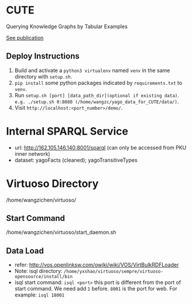 # CUTE
Querying Knowledge Graphs by Tabular Examples

[See publication](https://link.springer.com/chapter/10.1007/978-3-319-96890-2_39)

## Deploy Instructions

1. Build and activate a `python3 virtualenv` named `venv` in the same directory with `setup.sh`.
2. `pip install` some python packages indicated by `requirements.txt` to `venv`.
3. Run `setup.sh [port] [data_path_dir](optional if existing data)`. `e.g. ./setup.sh 0:8080 (/home/wangzc/yago_data_for_CUTE/data/)`. 
4. Visit `http://localhost:<port_number>/demo/`.


# Internal SPARQL Service
* url: http://162.105.146.140:8001/sparql (can only be accessed from PKU inner network)
* dataset: yagoFacts (cleaned); yagoTransitiveTypes

# Virtuoso Directory
/home/wangzichen/virtuoso/

## Start Command
/home/wangzichen/virtuoso/start_daemon.sh

## Data Load
* refer: http://vos.openlinksw.com/owiki/wiki/VOS/VirtBulkRDFLoader
* Note: isql directory: `/home/yxshao/virtuoso/sempre/virtuoso-opensource/install/bin`
* isql start command: `isql <port>` this port is different from the port of start command. We need add `1` before. `8001` is the port for web. For example: `isql 18001`
